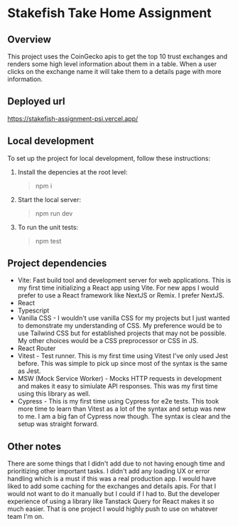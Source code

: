# Stakefish Take Home Assignment

## Overview

This project uses the CoinGecko apis to get the top 10 trust exchanges and renders some high level information about them in a table. When a user clicks on the exchange name it will take them to a details page with more information.

## Deployed url

https://stakefish-assignment-psi.vercel.app/

## Local development

To set up the project for local development, follow these instructions:

1. Install the depencies at the root level:

   > npm i

2. Start the local server:

   > npm run dev

3. To run the unit tests:

   > npm test

## Project dependencies

- Vite: Fast build tool and development server for web applications. This is my first time initializing a React app using Vite. For new apps I would prefer to use a React framework like NextJS or Remix. I prefer NextJS.
- React
- Typescript
- Vanilla CSS - I wouldn't use vanilla CSS for my projects but I just wanted to demonstrate my understanding of CSS. My preference would be to use Tailwind CSS but for established projects that may not be possible. My other choices would be a CSS preprocessor or CSS in JS.
- React Router
- Vitest - Test runner. This is my first time using Vitest I've only used Jest before. This was simple to pick up since most of the syntax is the same as Jest.
- MSW (Mock Service Worker) - Mocks HTTP requests in development and makes it easy to simiulate API responses. This was my first time using this library as well.
- Cypress - This is my first time using Cypress for e2e tests. This took more time to learn than Vitest as a lot of the syntax and setup was new to me. I am a big fan of Cypress now though. The syntax is clear and the setup was straight forward.

## Other notes

There are some things that I didn't add due to not having enough time and prioritizing other important tasks. I didn't add any loading UX or error handling which is a must if this was a real production app. I would have liked to add some caching for the exchanges and details apis. For that I would not want to do it manually but I could if I had to. But the developer experience of using a library like Tanstack Query for React makes it so much easier. That is one project I would highly push to use on whatever team I'm on.
